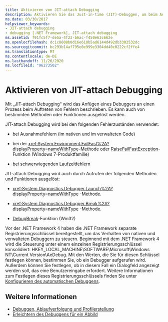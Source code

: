 ```yaml
---
title: Aktivieren von JIT-attach Debugging
description: Aktivieren Sie das Just-in-time (JIT)-Debuggen, um beim Auftreten von Fehlern einen Debugger an einen Prozess anzufügen. Sie kann durch bestimmte Methoden oder Funktionen ausgelöst werden.
ms.date: 03/30/2017
helpviewer_keywords:
- JIT-attach debugging
- debugging [.NET Framework], JIT-attach debugging
ms.assetid: f91fc5f7-de5a-4f23-b6ac-f450e63c662e
ms.openlocfilehash: dc1c8608b0d16e618b5ad6144d492db3302532dc
ms.sourcegitcommit: bc293b14af795e0e999e3304dd40c0222cf2ffe4
ms.translationtype: MT
ms.contentlocale: de-DE
ms.lasthandoff: 11/26/2020
ms.locfileid: "96273502"
---
```

# <a name="enabling-jit-attach-debugging"></a>Aktivieren von JIT-attach Debugging

Mit „JIT-attach Debugging“ wird das Anfügen eines Debuggers an einen Prozess beim Auftreten von Fehlern beschrieben. Es kann auch von bestimmten Methoden oder Funktionen ausgelöst werden.  
  
 JIT-attach Debugging wird bei den folgenden Fehlerzuständen verwendet:  
  
- bei Ausnahmefehlern (im nativen und im verwalteten Code)  
  
- bei der <xref:System.Environment.FailFast%2A?displayProperty=nameWithType>-Methode oder [RaiseFailFastException](/windows/win32/api/errhandlingapi/nf-errhandlingapi-raisefailfastexception)-Funktion (Windows 7-Produktfamilie)  
  
- bei schwerwiegenden Laufzeitfehlern  
  
 JIT-attach Debugging wird auch durch Aufrufen der folgenden Methoden und Funktionen ausgelöst:  
  
- <xref:System.Diagnostics.Debugger.Launch%2A?displayProperty=nameWithType> -Methode.  
  
- <xref:System.Diagnostics.Debugger.Break%2A?displayProperty=nameWithType> -Methode.  
  
- [DebugBreak](/windows/win32/api/debugapi/nf-debugapi-debugbreak)-Funktion (Win32)  
  
 Vor der .NET Framework 4 haben die .NET Framework separate Registrierungsschlüssel bereitgestellt, um das Verhalten von nativen und verwalteten Debuggern zu steuern. Beginnend mit dem .NET Framework 4 wird die Steuerung unter einem einzelnen Registrierungsschlüssel konsolidiert: HKEY_LOCAL_MACHINE\SOFTWARE\Microsoft\Windows NT\Current Version\AeDebug. Mit den Werten, die Sie für diesen Schlüssel festlegen können, bestimmen Sie, ob ein Debugger aufgerufen wird. Außerdem können Sie festlegen, ob in diesem Fall ein Dialogfeld angezeigt werden soll, das eine Benutzereingabe erfordert. Weitere Informationen zum Festlegen dieses Registrierungsschlüssels finden Sie unter [Konfigurieren des automatischen Debuggens](/windows/win32/debug/configuring-automatic-debugging).  
  
## <a name="see-also"></a>Weitere Informationen

- [Debuggen, Ablaufverfolgung und Profilerstellung](index.md)
- [Erleichtern des Debuggens für ein Abbild](making-an-image-easier-to-debug.md)
